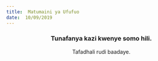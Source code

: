 ```yaml
---
title:  Matumaini ya Ufufuo
date:  10/09/2019
---
```


### <center>Tunafanya kazi kwenye somo hili.</center>
<center>Tafadhali   rudi baadaye.</center>